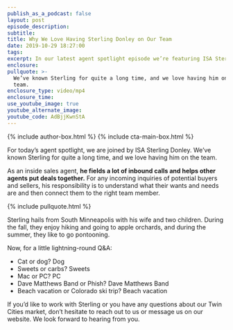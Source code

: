 ```yaml
---
publish_as_a_podcast: false
layout: post
episode_description:
subtitle:
title: Why We Love Having Sterling Donley on Our Team
date: 2019-10-29 18:27:00
tags:
excerpt: In our latest agent spotlight episode we’re featuring ISA Sterling Donley.
enclosure:
pullquote: >-
  We’ve known Sterling for quite a long time, and we love having him on the
  team.
enclosure_type: video/mp4
enclosure_time:
use_youtube_image: true
youtube_alternate_image:
youtube_code: AdBjjKwnStA
---
```


{% include author-box.html %}
{% include cta-main-box.html %}

For today’s agent spotlight, we are joined by ISA Sterling Donley. We’ve known Sterling for quite a long time, and we love having him on the team.&nbsp;&nbsp;

As an inside sales agent, **he fields a lot of inbound calls and helps other agents put deals together.** For any incoming inquiries of potential buyers and sellers, his responsibility is to understand what their wants and needs are and then connect them to the right team member.&nbsp;

{% include pullquote.html %}

Sterling hails from South Minneapolis with his wife and two children. During the fall, they enjoy hiking and going to apple orchards, and during the summer, they like to go pontooning.&nbsp;

Now, for a little lightning-round Q&A:

* Cat or dog? Dog
* Sweets or carbs? Sweets
* Mac or PC? PC
* Dave Matthews Band or Phish? Dave Matthews Band
* Beach vacation or Colorado ski trip? Beach vacation

If you’d like to work with Sterling or you have any questions about our Twin Cities market, don’t hesitate to reach out to us or message us on our website. We look forward to hearing from you.